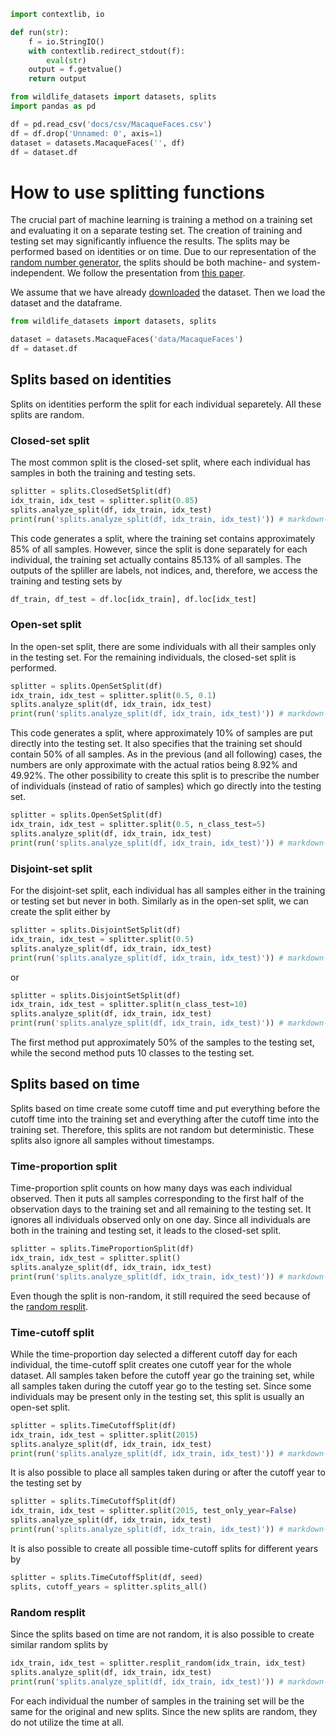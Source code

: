 ```python exec="true" name="run"
import contextlib, io

def run(str):
    f = io.StringIO()
    with contextlib.redirect_stdout(f):
        eval(str)
    output = f.getvalue()
    return output
```

```python exec="true" name="run"
from wildlife_datasets import datasets, splits
import pandas as pd

df = pd.read_csv('docs/csv/MacaqueFaces.csv')
df = df.drop('Unnamed: 0', axis=1)
dataset = datasets.MacaqueFaces('', df)
df = dataset.df
```


# How to use splitting functions

The crucial part of machine learning is training a method on a training set and evaluating it on a separate testing set. The creation of training and testing set may significantly influence the results. The splits may be performed based on identities or on time. Due to our representation of the [random number generator](../reference_splits#lcg), the splits should be both machine- and system-independent. We follow the presentation from [this paper](https://arxiv.org/abs/2211.10307).

We assume that we have already [downloaded](../tutorial_datasets#downloading-datasets) the dataset. Then we load the dataset and the dataframe.

```python
from wildlife_datasets import datasets, splits

dataset = datasets.MacaqueFaces('data/MacaqueFaces')
df = dataset.df
```

## Splits based on identities

Splits on identities perform the split for each individual separetely. All these splits are random.

### Closed-set split

The most common split is the closed-set split, where each individual has samples in both the training and testing sets.

```python exec="true" source="above" result="console" name="run"
splitter = splits.ClosedSetSplit(df)
idx_train, idx_test = splitter.split(0.85)
splits.analyze_split(df, idx_train, idx_test)
print(run('splits.analyze_split(df, idx_train, idx_test)')) # markdown-exec: hide
```

This code generates a split, where the training set contains approximately 85% of all samples. However, since the split is done separately for each individual, the training set actually contains 85.13% of all samples. The outputs of the spliller are labels, not indices, and, therefore, we access the training and testing sets by

```python
df_train, df_test = df.loc[idx_train], df.loc[idx_test]
```

### Open-set split

In the open-set split, there are some individuals with all their samples only in the testing set. For the remaining individuals, the closed-set split is performed.

```python exec="true" source="above" result="console" name="run"
splitter = splits.OpenSetSplit(df)
idx_train, idx_test = splitter.split(0.5, 0.1)
splits.analyze_split(df, idx_train, idx_test)
print(run('splits.analyze_split(df, idx_train, idx_test)')) # markdown-exec: hide
```

This code generates a split, where approximately 10% of samples are put directly into the testing set. It also specifies that the training set should contain 50% of all samples. As in the previous (and all following) cases, the numbers are only approximate with the actual ratios being 8.92% and 49.92%. The other possibility to create this split is to prescribe the number of individuals (instead of ratio of samples) which go directly into the testing set.

```python exec="true" source="above" result="console" name="run"
splitter = splits.OpenSetSplit(df)
idx_train, idx_test = splitter.split(0.5, n_class_test=5)
splits.analyze_split(df, idx_train, idx_test)
print(run('splits.analyze_split(df, idx_train, idx_test)')) # markdown-exec: hide
```

### Disjoint-set split

For the disjoint-set split, each individual has all samples either in the training or testing set but never in both. Similarly as in the open-set split, we can create the split either by

```python exec="true" source="above" result="console" name="run"
splitter = splits.DisjointSetSplit(df)
idx_train, idx_test = splitter.split(0.5)
splits.analyze_split(df, idx_train, idx_test)
print(run('splits.analyze_split(df, idx_train, idx_test)')) # markdown-exec: hide
```

or

```python exec="true" source="above" result="console" name="run"
splitter = splits.DisjointSetSplit(df)
idx_train, idx_test = splitter.split(n_class_test=10)
splits.analyze_split(df, idx_train, idx_test)
print(run('splits.analyze_split(df, idx_train, idx_test)')) # markdown-exec: hide
```

The first method put approximately 50% of the samples to the testing set, while the second method puts 10 classes to the testing set.


## Splits based on time

Splits based on time create some cutoff time and put everything before the cutoff time into the training set and everything after the cutoff time into the training set. Therefore, this splits are not random but deterministic. These splits also ignore all samples without timestamps.

### Time-proportion split

Time-proportion split counts on how many days was each individual observed. Then it puts all samples corresponding to the first half of the observation days to the training set and all remaining to the testing set. It ignores all individuals observed only on one day. Since all individuals are both in the training and testing set, it leads to the closed-set split.

```python exec="true" source="above" result="console" name="run"
splitter = splits.TimeProportionSplit(df)
idx_train, idx_test = splitter.split()
splits.analyze_split(df, idx_train, idx_test)
print(run('splits.analyze_split(df, idx_train, idx_test)')) # markdown-exec: hide
```

Even though the split is non-random, it still required the seed because of the [random resplit](#random-resplit).

### Time-cutoff split

While the time-proportion day selected a different cutoff day for each individual, the time-cutoff split creates one cutoff year for the whole dataset. All samples taken before the cutoff year go the training set, while all samples taken during the cutoff year go to the testing set. Since some individuals may be present only in the testing set, this split is usually an open-set split.

```python exec="true" source="above" result="console" name="run"
splitter = splits.TimeCutoffSplit(df)
idx_train, idx_test = splitter.split(2015)
splits.analyze_split(df, idx_train, idx_test)
print(run('splits.analyze_split(df, idx_train, idx_test)')) # markdown-exec: hide
```

It is also possible to place all samples taken during or after the cutoff year to the testing set by

```python exec="true" source="above" result="console" name="run"
splitter = splits.TimeCutoffSplit(df)
idx_train, idx_test = splitter.split(2015, test_only_year=False)
splits.analyze_split(df, idx_train, idx_test)
print(run('splits.analyze_split(df, idx_train, idx_test)')) # markdown-exec: hide
```

It is also possible to create all possible time-cutoff splits for different years by

```python
splitter = splits.TimeCutoffSplit(df, seed)
splits, cutoff_years = splitter.splits_all()
```

### Random resplit

Since the splits based on time are not random, it is also possible to create similar random splits by 

```python exec="true" source="above" result="console" name="run"
idx_train, idx_test = splitter.resplit_random(idx_train, idx_test)
splits.analyze_split(df, idx_train, idx_test)
print(run('splits.analyze_split(df, idx_train, idx_test)')) # markdown-exec: hide
```

For each individual the number of samples in the training set will be the same for the original and new splits. Since the new splits are random, they do not utilize the time at all.
